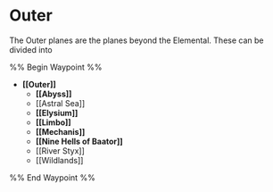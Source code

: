 # Outer
The Outer planes are the planes beyond the Elemental. These can be divided into 

%% Begin Waypoint %%
- **[[Outer]]**
	- **[[Abyss]]**
	- [[Astral Sea]]
	- **[[Elysium]]**
	- **[[Limbo]]**
	- **[[Mechanis]]**
	- **[[Nine Hells of Baator]]**
	- [[River Styx]]
	- [[Wildlands]]

%% End Waypoint %%
